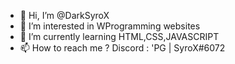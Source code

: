 - 👋 Hi, I’m @DarkSyroX
- 👀 I’m interested in WProgramming websites
- 🌱 I’m currently learning HTML,CSS,JAVASCRIPT
- 📫 How to reach me ?
Discord : 'PG | SyroX#6072

<!---
DarkSyroX/DarkSyroX is a ✨ special ✨ repository because its `README.md` (this file) appears on your GitHub profile.
You can click the Preview link to take a look at your changes.
--->
